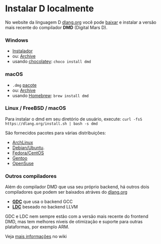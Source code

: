 # Instalar D localmente

No website da linguagem D [dlang.org](https://dlang.org) você pode [baixar](http://dlang.org/download.html) e instalar a versão mais recente do compilador **DMD** (Digital Mars D).

### Windows

* [Instalador](http://downloads.dlang.org/releases/2.x/{{latest-release}}/dmd-{{latest-release}}.exe)
* ou: [Archive](http://downloads.dlang.org/releases/2.x/{{latest-release}}/dmd.{{latest-release}}.windows.7z)
* usando [chocolatey](https://chocolatey.org/packages/dmd): `choco install dmd`

### macOS

* `.dmg` [pacote](http://downloads.dlang.org/releases/2.x/{{latest-release}}/dmd.{{latest-release}}.dmg)
* ou: [Archive](http://downloads.dlang.org/releases/2.x/{{latest-release}}/dmd.{{latest-release}}.osx.tar.xz)
* usando [Homebrew](http://brew.sh): `brew install dmd`

### Linux / FreeBSD / macOS

Para instalar o dmd em seu diretório de usuário, execute: `curl -fsS https://dlang.org/install.sh | bash -s dmd`

São fornecidos pacotes para várias distribuições:

* [ArchLinux](https://wiki.archlinux.org/index.php/D_(programming_language))
* [Debian/Ubuntu](http://d-apt.sourceforge.net).
* [Fedora/CentOS](http://dlang.org/download.html#dmd)
* [Gentoo](https://wiki.gentoo.org/wiki/Dlang)
* [OpenSuse](http://dlang.org/download.html#dmd)

### Outros compiladores

Além do compilador DMD que usa seu próprio backend, há outros dois compiladores
que podem ser baixados atráves do [dlang.org](https://dlang.org)

* [**GDC**](http://gdcproject.org/downloads) que usa o backend GCC
* [**LDC**](https://github.com/ldc-developers/ldc#installation) beseado no backend LLVM

GDC e LDC nem sempre estão com a versão mais recente do frontend DMD,
mas tem melhores níveis de otimização e suporte para outras plataformas,
por exemplo ARM.

Veja [mais informações](https://wiki.dlang.org/Compilers) no wiki

